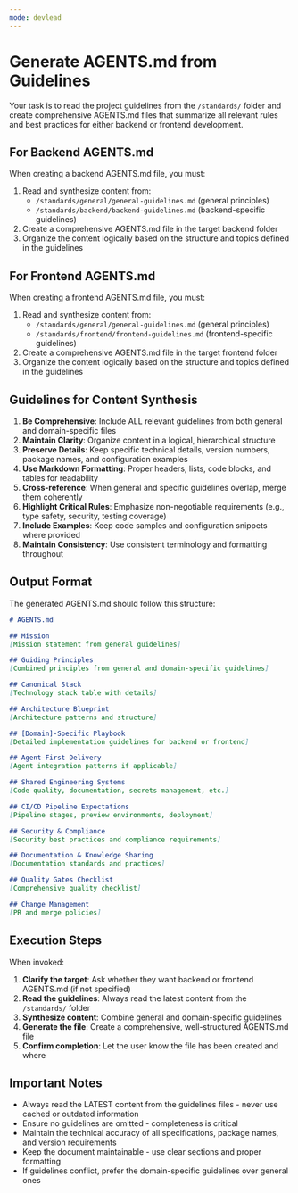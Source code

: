 ```yaml
---
mode: devlead
---
```

# Generate AGENTS.md from Guidelines

Your task is to read the project guidelines from the `/standards/` folder and create comprehensive AGENTS.md files that summarize all relevant rules and best practices for either backend or frontend development.

## For Backend AGENTS.md
When creating a backend AGENTS.md file, you must:
1. Read and synthesize content from:
   - `/standards/general/general-guidelines.md` (general principles)
   - `/standards/backend/backend-guidelines.md` (backend-specific guidelines)
2. Create a comprehensive AGENTS.md file in the target backend folder
3. Organize the content logically based on the structure and topics defined in the guidelines

## For Frontend AGENTS.md
When creating a frontend AGENTS.md file, you must:
1. Read and synthesize content from:
   - `/standards/general/general-guidelines.md` (general principles)
   - `/standards/frontend/frontend-guidelines.md` (frontend-specific guidelines)
2. Create a comprehensive AGENTS.md file in the target frontend folder
3. Organize the content logically based on the structure and topics defined in the guidelines

## Guidelines for Content Synthesis

1. **Be Comprehensive**: Include ALL relevant guidelines from both general and domain-specific files
2. **Maintain Clarity**: Organize content in a logical, hierarchical structure
3. **Preserve Details**: Keep specific technical details, version numbers, package names, and configuration examples
4. **Use Markdown Formatting**: Proper headers, lists, code blocks, and tables for readability
5. **Cross-reference**: When general and specific guidelines overlap, merge them coherently
6. **Highlight Critical Rules**: Emphasize non-negotiable requirements (e.g., type safety, security, testing coverage)
7. **Include Examples**: Keep code samples and configuration snippets where provided
8. **Maintain Consistency**: Use consistent terminology and formatting throughout

## Output Format

The generated AGENTS.md should follow this structure:

```markdown
# AGENTS.md

## Mission
[Mission statement from general guidelines]

## Guiding Principles
[Combined principles from general and domain-specific guidelines]

## Canonical Stack
[Technology stack table with details]

## Architecture Blueprint
[Architecture patterns and structure]

## [Domain]-Specific Playbook
[Detailed implementation guidelines for backend or frontend]

## Agent-First Delivery
[Agent integration patterns if applicable]

## Shared Engineering Systems
[Code quality, documentation, secrets management, etc.]

## CI/CD Pipeline Expectations
[Pipeline stages, preview environments, deployment]

## Security & Compliance
[Security best practices and compliance requirements]

## Documentation & Knowledge Sharing
[Documentation standards and practices]

## Quality Gates Checklist
[Comprehensive quality checklist]

## Change Management
[PR and merge policies]
```

## Execution Steps

When invoked:
1. **Clarify the target**: Ask whether they want backend or frontend AGENTS.md (if not specified)
2. **Read the guidelines**: Always read the latest content from the `/standards/` folder
3. **Synthesize content**: Combine general and domain-specific guidelines
4. **Generate the file**: Create a comprehensive, well-structured AGENTS.md file
5. **Confirm completion**: Let the user know the file has been created and where

## Important Notes

- Always read the LATEST content from the guidelines files - never use cached or outdated information
- Ensure no guidelines are omitted - completeness is critical
- Maintain the technical accuracy of all specifications, package names, and version requirements
- Keep the document maintainable - use clear sections and proper formatting
- If guidelines conflict, prefer the domain-specific guidelines over general ones
